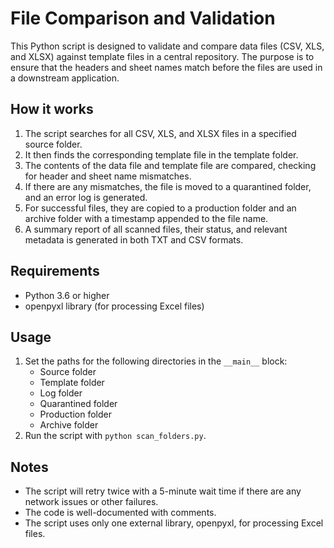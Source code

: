# File Comparison and Validation

This Python script is designed to validate and compare data files (CSV, XLS, and XLSX) against template files in a central repository. The purpose is to ensure that the headers and sheet names match before the files are used in a downstream application.

## How it works

1. The script searches for all CSV, XLS, and XLSX files in a specified source folder.
2. It then finds the corresponding template file in the template folder.
3. The contents of the data file and template file are compared, checking for header and sheet name mismatches.
4. If there are any mismatches, the file is moved to a quarantined folder, and an error log is generated.
5. For successful files, they are copied to a production folder and an archive folder with a timestamp appended to the file name.
6. A summary report of all scanned files, their status, and relevant metadata is generated in both TXT and CSV formats.

## Requirements

* Python 3.6 or higher
* openpyxl library (for processing Excel files)

## Usage

1. Set the paths for the following directories in the `__main__` block:
    - Source folder
    - Template folder
    - Log folder
    - Quarantined folder
    - Production folder
    - Archive folder
2. Run the script with `python scan_folders.py`.

## Notes

* The script will retry twice with a 5-minute wait time if there are any network issues or other failures.
* The code is well-documented with comments.
* The script uses only one external library, openpyxl, for processing Excel files.
